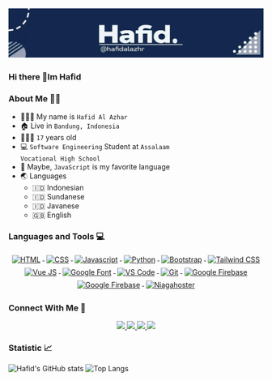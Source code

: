 ## [![hafid's header](https://raw.githubusercontent.com/hafidalazhar25/hafidalazhar25/main/Header.jpeg)](https://hafid.xyz/)



### Hi there 👋Im Hafid

### About Me 👨🏻

- 👨🏻‍💼 My name is <code>Hafid Al Azhar</code>
- 🏠 Live in <code>Bandung, Indonesia</code>
- 🧍🏻‍♂️ <code>17</code> years old
- 💻 <code>Software Engineering</code> Student at <code>Assalaam Vocational High School</code>
- 🌟 Maybe, <code>JavaScript</code> is my favorite language 
- 🌏 Languages
  - 🇮🇩 Indonesian
  - 🇮🇩 Sundanese
  - 🇮🇩 Javanese
  - 🇬🇧 English

### Languages and Tools 💻
<p align="center">
<!-- HTML  -->
<a href="https://html.spec.whatwg.org/" rel="nofollow">
  <img       src="https://camo.githubusercontent.com/afd3139a285295c960e8cab5f69d684aaf3831c631e218ae4483a29cd450f7d0/68747470733a2f2f75706c6f61642e77696b696d656469612e6f72672f77696b6970656469612f636f6d6d6f6e732f362f36312f48544d4c355f6c6f676f5f616e645f776f72646d61726b2e737667" alt="HTML" height="40" style="vertical-align:top; margin:4px">
</a>
 
<!--  CSS  -->
<a href="https://www.w3.org/TR/CSS/#css" rel="nofollow">
  <img src="https://camo.githubusercontent.com/b24794bf48946ae7053e015da9a19047d087b19d43cb1aff6f89341cc34e1dd4/68747470733a2f2f75706c6f61642e77696b696d656469612e6f72672f77696b6970656469612f636f6d6d6f6e732f642f64352f435353335f6c6f676f5f616e645f776f72646d61726b2e737667" alt="CSS" height="40" style="vertical-align:top; margin:4px">
</a>

<!--  javascript  -->
<a href="https://www.javascript.com/" rel="nofollow">
  <img src="https://camo.githubusercontent.com/19c442403fb0e923bbc655300a74ce3175f68171d9331aa9fd1d4e6b9a84977c/68747470733a2f2f75706c6f61642e77696b696d656469612e6f72672f77696b6970656469612f636f6d6d6f6e732f392f39392f556e6f6666696369616c5f4a6176615363726970745f6c6f676f5f322e737667" alt="Javascript" height="40" style="vertical-align:top; margin:4px"> 
  </a>

<!-- Python -->
<a href="https://www.python.org/" rel="nofollow">
  <img src="https://camo.githubusercontent.com/5b4421dacef3d02185aeafc6890af674e58fa50872c8b933fe72c853882f7614/68747470733a2f2f75706c6f61642e77696b696d656469612e6f72672f77696b6970656469612f636f6d6d6f6e732f632f63332f507974686f6e2d6c6f676f2d6e6f746578742e737667" alt="Python" height="40" style="vertical-align:top; margin:4px"> 
  </a>
  
<!--  Bootstrap  -->
 <a href="https://getbootstrap.com/" rel="nofollow"> 
<img src="https://camo.githubusercontent.com/e76db96833cc2ba21cac7145b4446a5673a4e70026e0b215ab48b21ad9532648/68747470733a2f2f75706c6f61642e77696b696d656469612e6f72672f77696b6970656469612f636f6d6d6f6e732f622f62322f426f6f7473747261705f6c6f676f2e737667" alt="Bootstrap" height="40" style="vertical-align:top; margin:4px"> 
 </a>

 <!-- Tailwind CSS -->
<a href="https://tailwindcss.com/" rel="nofollow"> 
<img src="https://tailwindcss.com/_next/static/media/tailwindcss-mark.3c5441fc7a190fb1800d4a5c7f07ba4b1345a9c8.svg" alt="Tailwind CSS" height="35" style="vertical-align:top; margin:4px">
  </a>

<a href="https://vuejs.org/" rel="nofollow"> 
<img src="https://upload.wikimedia.org/wikipedia/commons/9/95/Vue.js_Logo_2.svg" alt="Vue JS" height="35" style="vertical-align:top; margin:4px">
  </a>
  
<!-- Google Font -->
<a href="https://fonts.google.com/" rel="nofollow"> 
<img src="https://camo.githubusercontent.com/eaf8c05be43c766f7a06cfc2885077ccfe0756ed496121314872aec4953bb6af/68747470733a2f2f63646e2e776f726c64766563746f726c6f676f2e636f6d2f6c6f676f732f676f6f676c652d666f6e74732d323032312d322e737667" alt="Google Font" height="40" style="vertical-align:top; margin:4px">
  </a>
 
<!--  VS Code  -->
<a href="https://code.visualstudio.com/" rel="nofollow"> 
<img src="https://upload.wikimedia.org/wikipedia/commons/thumb/9/9a/Visual_Studio_Code_1.35_icon.svg/800px-Visual_Studio_Code_1.35_icon.svg.png" alt="VS Code" height="40" style="vertical-align:top; margin:4px"> 
</a>

<!-- Git -->
<a href="https://git-scm.com/" rel="nofollow"> 
<img src="https://git-scm.com/images/logos/downloads/Git-Icon-1788C.png" alt="Git" height="40" style="vertical-align:top; margin:4px">
  </a>
  
 <!-- Google Firebase -->
<a href="https://firebase.google.com/" rel="nofollow"> 
<img src="https://firebase.google.com/downloads/brand-guidelines/PNG/logo-logomark.png" alt="Google Firebase" height="40" style="vertical-align:top; margin:4px">
  </a>
  
 <!-- Netlify -->
<a href="https://www.netlify.com/" rel="nofollow"> 
<img src="https://www.netlify.com/v3/img/components/logomark.svg" alt="Google Firebase" height="40" style="vertical-align:top; margin:4px">
  </a>
  
<!-- Niagahoster -->
<a href="https://www.niagahoster.co.id/" rel="nofollow"> 
<img src="https://images.glints.com/unsafe/360x0/glints-dashboard.s3.amazonaws.com/company-logo/7e26d68838eb72772a3def223e59cd03.png" alt="Niagahoster" height="45" style="vertical-align:top; margin:4px">
  </a>


  

  

 </p>

### Connect With Me 	:handshake:
<p align="center">
<a href="https://facebook.com/hafidal.azhar.9/" rel="nofollow">
  <img src="https://img.shields.io/badge/Facebook-1877F2?style=for-the-badge&logo=facebook&logoColor=white" />
</a>
<a href="https://twitter.com/hafidalazhar" rel="nofollow">
  <img src="https://img.shields.io/badge/Twitter-1DA1F2?style=for-the-badge&logo=twitter&logoColor=white" />
</a>
<a href="https://instagram.com/hafidalazhr/" rel="nofollow">
  <img src="https://img.shields.io/badge/Instagram-E4405F?style=for-the-badge&logo=instagram&logoColor=white" />
</a>
<a href="https://id.quora.com/profile/Hafid-Al-Azhar" rel="nofollow">
  <img src="https://img.shields.io/badge/Quora-%23B92B27.svg?&style=for-the-badge&logo=Quora&logoColor=white" />
</a>
  <p>

### Statistic :chart_with_upwards_trend:
![Hafid's GitHub stats](https://github-readme-stats.vercel.app/api?username=hfdzhr&show_icons=true&theme=tokyonight)
![Top Langs](https://github-readme-stats.vercel.app/api/top-langs/?username=hfdzhr&layout=compact&theme=tokyonight)


  
  

